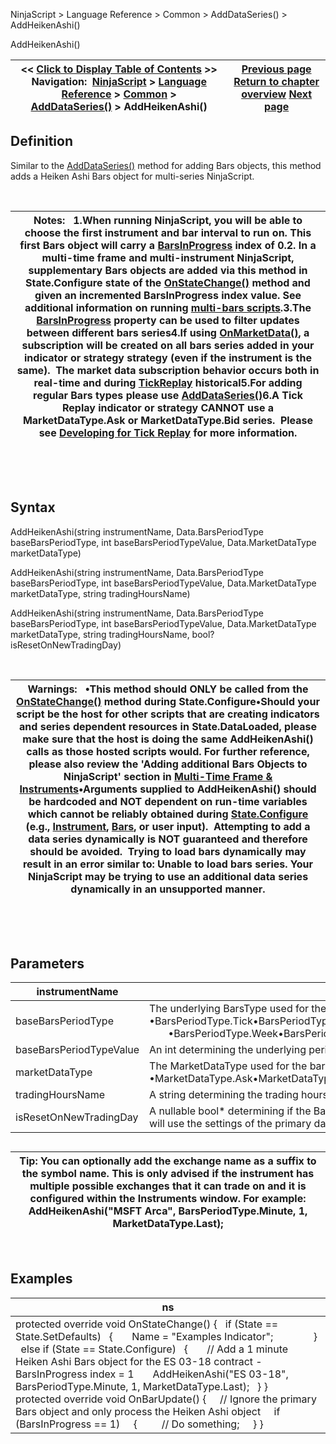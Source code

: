 ﻿


NinjaScript \> Language Reference \> Common \> AddDataSeries() \> AddHeikenAshi()






















AddHeikenAshi()







| \<\< [Click to Display Table of Contents](addheikenashi.md) \>\> **Navigation:**     [NinjaScript](ninjascript.md) \> [Language Reference](language_reference_wip.md) \> [Common](common.md) \> [AddDataSeries()](adddataseries.md) \> AddHeikenAshi() | [Previous page](adddataseries.md) [Return to chapter overview](adddataseries.md) [Next page](addkagi.md) |
| --- | --- |











## Definition


Similar to the [AddDataSeries()](adddataseries.md) method for adding Bars objects, this method adds a Heiken Ashi Bars object for multi\-series NinjaScript. 


 




| Notes:   1\.When running NinjaScript, you will be able to choose the first instrument and bar interval to run on. This first Bars object will carry a [BarsInProgress](barsinprogress.md) index of 0\.2\. In a multi\-time frame and multi\-instrument NinjaScript, supplementary Bars objects are added via this method in State.Configure state of the [OnStateChange()](onstatechange.md) method and given an incremented BarsInProgress index value. See additional information on running [multi\-bars scripts](multi-time_frame__instruments.md).3\.The [BarsInProgress](barsinprogress.md) property can be used to filter updates between different bars series4\.If using [OnMarketData()](onmarketdata.md), a subscription will be created on all bars series added in your indicator or strategy strategy (even if the instrument is the same).  The market data subscription behavior occurs both in real\-time and during [TickReplay](developing_for__tick_replay.md) historical5\.For adding regular Bars types please use [AddDataSeries()](adddataseries.md)6\.A Tick Replay indicator or strategy CANNOT use a MarketDataType.Ask or MarketDataType.Bid series.  Please see [Developing for Tick Replay](developing_for__tick_replay.md) for more information. |
| --- |



 


 


## Syntax


AddHeikenAshi(string instrumentName, Data.BarsPeriodType baseBarsPeriodType, int baseBarsPeriodTypeValue, Data.MarketDataType marketDataType)  

AddHeikenAshi(string instrumentName, Data.BarsPeriodType baseBarsPeriodType, int baseBarsPeriodTypeValue, Data.MarketDataType marketDataType, string tradingHoursName)  

AddHeikenAshi(string instrumentName, Data.BarsPeriodType baseBarsPeriodType, int baseBarsPeriodTypeValue, Data.MarketDataType marketDataType, string tradingHoursName, bool? isResetOnNewTradingDay)


 




| Warnings:   •This method should ONLY be called from the [OnStateChange()](onstatechange.md) method during State.Configure•Should your script be the host for other scripts that are creating indicators and series dependent resources in State.DataLoaded, please make sure that the host is doing the same AddHeikenAshi() calls as those hosted scripts would. For further reference, please also review the 'Adding additional Bars Objects to NinjaScript' section in [Multi\-Time Frame \& Instruments](multi-time_frame__instruments.md)•Arguments supplied to AddHeikenAshi() should be hardcoded and NOT dependent on run\-time variables which cannot be reliably obtained during [State.Configure](state.md) (e.g., [Instrument](instrument.md), [Bars](bars.md), or user input).  Attempting to add a data series dynamically is NOT guaranteed and therefore should be avoided.  Trying to load bars dynamically may result in an error similar to: Unable to load bars series. Your NinjaScript may be trying to use an additional data series dynamically in an unsupported manner. |
| --- |



 


 


## Parameters




| instrumentName | A string determining instrument name such as "MSFT" |
| --- | --- |
| baseBarsPeriodType | The underlying BarsType used for the Heiken Ashi bars period.   Possible values are:   •BarsPeriodType.Tick•BarsPeriodType.Volume•BarsPeriodType.Range•BarsPeriodType.Second•BarsPeriodType.Minute•BarsPeriodType.Day        •BarsPeriodType.Week•BarsPeriodType.Month•BarsPeriodType.Year |
| baseBarsPeriodTypeValue | An int determining the underlying period interval such as "3" for 3 minute bars |
| marketDataType | The MarketDataType used for the bars object (last, bid, ask)   Possible values are:   •MarketDataType.Ask•MarketDataType.Bid•MarketDataType.Last  Note: Please see the article [here](using_historical_bid_ask_serie.md) on using Bid/Ask series. |
| tradingHoursName | A string determining the trading hours template for the instrument |
| isResetOnNewTradingDay | A nullable bool\* determining if the Bars object should [Break at EOD](break_at_eod.md)   \*Will accept true, false or null as the input.  If null is used, the data series will use the settings of the primary data series. |



## 


## 




| Tip: You can optionally add the exchange name as a suffix to the symbol name. This is only advised if the instrument has multiple possible exchanges that it can trade on and it is configured within the Instruments window. For example: AddHeikenAshi("MSFT Arca", BarsPeriodType.Minute, 1, MarketDataType.Last); |
| --- |



 


## 


## Examples




| ns |
| --- |
| protected override void OnStateChange() {    if (State \=\= State.SetDefaults)    {        Name \= "Examples Indicator";                }    else if (State \=\= State.Configure)    {        // Add a 1 minute Heiken Ashi Bars object for the ES 03\-18 contract \- BarsInProgress index \= 1         AddHeikenAshi("ES 03\-18", BarsPeriodType.Minute, 1, MarketDataType.Last);    } }    protected override void OnBarUpdate()  {       // Ignore the primary Bars object and only process the Heiken Ashi object       if (BarsInProgress \=\= 1)      {          // Do something;      } } |









